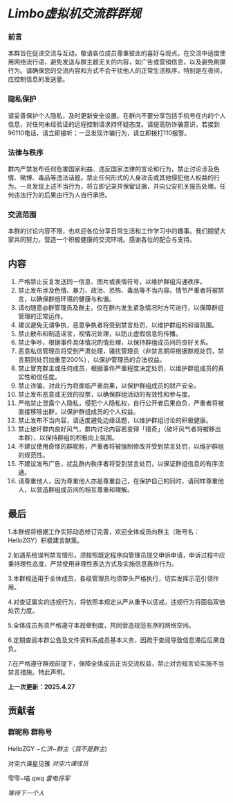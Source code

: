 # *Limbo虚拟机交流群群规*

### 前言

本群旨在促进交流与互动，敬请各位成员尊重彼此的喜好与观点。在交流中适度使用网络流行语，避免发送与群主题无关的内容，如广告或营销信息，以及避免刷屏行为。请确保您的交流内容和方式不会干扰他人的正常生活秩序，特别是在夜间，应控制信息的发送量。

### 隐私保护

请妥善保护个人隐私，及时更新安全设置。在群内不要分享包括手机号在内的个人信息，对任何未经验证的远程控制请求持怀疑态度。请提高防诈骗意识，若接到96110电话，请立即接听；一旦发现诈骗行为，请立即拨打110报警。

### 法律与秩序

群内严禁发布任何危害国家利益、违反国家法律的言论和行为，禁止讨论涉及色情、赌博、毒品等违法话题。禁止任何形式的人身攻击或其他侵犯他人权益的行为。一旦发现上述不当行为，将立即记录并保留证据，并向公安机关报告处理。任何违法行为的后果由行为人自行承担。

### 交流范围

本群的讨论内容不限，也欢迎各位分享日常生活和工作学习中的趣事。我们期望大家共同努力，营造一个积极健康的交流环境。感谢各位的配合与支持。

## 内容

1. 严格禁止反复发送同一信息、图片或表情符号，以维护群组沟通秩序。
2. 禁止发布涉及色情、暴力、政治、恐怖、毒品等不当内容。情节严重者将被禁言，以确保群组环境的健康与和谐。
3. 请勿随意@群管理员及群主，仅在群内发生紧急情况时方可进行，以保障群组管理的正常运作。
4. 建议避免无谓争执，恶意争执者将受到禁言处罚，以维护群组的和谐氛围。
5. 禁止散布和制造谣言，视情况处理，以防止虚假信息的传播。
6. 禁止争吵，根据事件具体情况酌情处理，以保持群组成员间的良好关系。
7. 恶意私信管理员将受到严肃处理，骚扰管理员（非禁言期将根据群规处罚，禁言期则处罚加重至200%），以保护管理员的合法权益。
8. 禁止冒充群主或任何成员，根据事件严重程度决定处罚，以维护群组成员的真实性和信任度。
9. 禁止诈骗，对此行为将面临严重后果，以保护群组成员的财产安全。
10. 禁止发布恶意或无效的投票，以确保群组活动的有效性和参与度。
11. 严格禁止泄露个人隐私，侵犯个人隐私权，自行公开者后果自负，严重者将被直接移除出群，以保护群组成员的个人权益。
12. 禁止发布不当内容，请适度避免边缘话题，以维护群组讨论的积极健康。
13. 禁止破坏群内良好风气，群内讨论内容若变得「猎奇」（破坏风气者将被移出本群），以保持群组的积极向上氛围。
14. 不建议使用奇怪的群昵称，严重者将被强制修改并受到禁言处罚，以维护群组的规范性。
15. 不建议发布广告，扰乱群内秩序者将受到禁言处罚，以保证群组信息的有序流通。
16. 请尊重他人，因为尊重他人亦是尊重自己，在保护自己的同时，请同样尊重他人，以营造群组成员间的相互尊重和理解。

## 最后

1.本群规将根据工作实际动态修订完善，欢迎全体成员向群主（账号名：HelloZGY）积极建言献策。

2.如遇系统误判禁言情形，须按照既定程序向管理员提交申诉申请，申诉过程中应秉持理性态度，严禁使用非理性表达方式及实施信息轰炸行为。

3.本群规适用于全体成员，各级管理员均须带头严格执行，切实发挥示范引领作用。

4.对查证属实的违规行为，将依照本规定从严从重予以惩戒，违规行为将面临双倍处罚力度。

5.全体成员务须严格遵守本规章制度，共同营造规范有序的网络空间。

6.定期查阅本群公告及文件资料系成员基本义务，因疏于查阅导致信息滞后后果自负。

7.在严格遵守群规前提下，保障全体成员正当交流权益，禁止对合规言论实施不当禁言措施。特此声明。

**上一次更新：2025.4.27**

## 贡献者

### 群昵称 群称号

HelloZGY         *~仁济~群主*（*我不是群主*)

对空六课星见雅   *对空六课成员*

雫雫\~喵 qwq       *雷电将军*

*等待下一个人*
